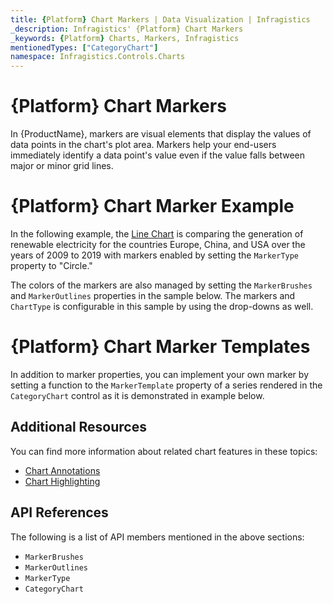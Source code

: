 ```yaml
---
title: {Platform} Chart Markers | Data Visualization | Infragistics
_description: Infragistics' {Platform} Chart Markers
_keywords: {Platform} Charts, Markers, Infragistics
mentionedTypes: ["CategoryChart"]
namespace: Infragistics.Controls.Charts
---
```


# {Platform} Chart Markers

In {ProductName}, markers are visual elements that display the values of data points in the chart's plot area. Markers help your end-users immediately identify a data point's value even if the value falls between major or minor grid lines.

# {Platform} Chart Marker Example

In the following example, the [Line Chart](../types/line-chart.md) is comparing the generation of renewable electricity for the countries Europe, China, and USA over the years of 2009 to 2019 with markers enabled by setting the `MarkerType` property to "Circle."

The colors of the markers are also managed by setting the `MarkerBrushes` and `MarkerOutlines` properties in the sample below. The markers and `ChartType` is configurable in this sample by using the drop-downs as well.

<code-view style="height: 500px"
           data-demos-base-url="{environment:dvDemosBaseUrl}"
           iframe-src="{environment:dvDemosBaseUrl}/charts/category-chart-marker-options"
           alt="{Platform} Configuration Options Example"
           github-src="charts/category-chart/marker-options">
</code-view>

<div class="divider--half"></div>

# {Platform} Chart Marker Templates

In addition to marker properties, you can implement your own marker by setting a function to the  `MarkerTemplate` property of a series rendered in the `CategoryChart` control as it is demonstrated in example below.

<code-view style="height: 600px"
           data-demos-base-url="{environment:dvDemosBaseUrl}"
           iframe-src="{environment:dvDemosBaseUrl}/charts/category-chart-marker-templates"
           alt="{Platform} Chart Marker Templates"
           github-src="charts/category-chart/marker-templates">
</code-view>

<div class="divider--half"></div>

## Additional Resources

You can find more information about related chart features in these topics:

- [Chart Annotations](chart-annotations.md)
- [Chart Highlighting](chart-highlighting.md)

## API References

The following is a list of API members mentioned in the above sections:

- `MarkerBrushes`
- `MarkerOutlines`
- `MarkerType`
- `CategoryChart`
